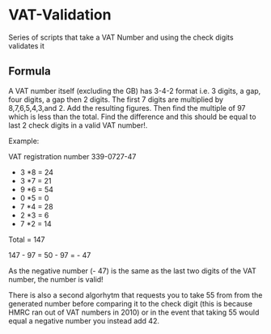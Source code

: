 # VAT-Validation
Series of scripts that take a VAT Number and using the check digits validates it

## Formula
A VAT number itself (excluding the GB) has 3-4-2 format i.e. 3 digits, a gap, four digits, a gap then 2 digits. The first 7 digits are multiplied by 8,7,6,5,4,3,and 2. Add the resulting figures. Then find the multiple of 97 which is less than the total. Find the difference and this should be equal to last 2 check digits in a valid VAT number!.

Example:

VAT registration number 339-0727-47
* 3 *8 = 24
* 3 *7 = 21
* 9 *6 = 54
* 0 *5 = 0
* 7 *4 = 28
* 2 *3 = 6
* 7 *2 = 14

Total = 147

147 - 97 = 50 - 97 = - 47
 
As the negative number (- 47) is the same as the last two digits of the VAT number, the number is valid!

There is also a second algorhytm that requests you to take 55 from from the generated number before comparing it to the check digit (this is because HMRC ran out of VAT numbers in 2010) or in the event that taking 55 would equal a negative number you instead add 42.
